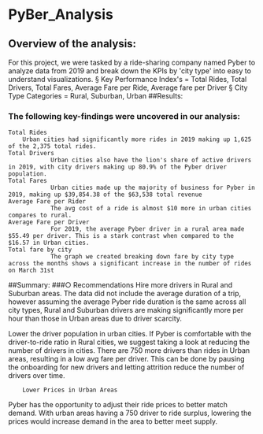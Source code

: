 # PyBer_Analysis

## Overview of the analysis:
For this project, we were tasked by a ride-sharing company named Pyber to analyze data from 2019 and break down the KPIs by 'city type' into easy to understand visualizations.
			§ Key Performance Index's = Total Rides, Total Drivers, Total Fares, Average Fare per Ride, Average fare per Driver
			§ City Type Categories = Rural, Suburban, Urban
##Results:
		
###	The following key-findings were uncovered in our analysis:
	Total Rides
		Urban cities had significantly more rides in 2019 making up 1,625 of the 2,375 total rides.
	Total Drivers
				Urban cities also have the lion's share of active drivers in 2019, with city drivers making up 80.9% of the Pyber driver population.
	Total Fares
				Urban cities made up the majority of business for Pyber in 2019, making up $39,854.38 of the $63,538 total revenue
	Average Fare per Rider
				The avg cost of a ride is almost $10 more in urban cities compares to rural.
	Average Fare per Driver
				For 2019, the average Pyber driver in a rural area made $55.49 per driver. This is a stark contrast when compared to the $16.57 in Urban cities.
	Total fare by city
				The graph we created breaking down fare by city type across the months shows a significant increase in the number of rides on March 31st
			
##Summary:
		###○ Recommendations
		Hire more drivers in Rural and Suburban areas.
			The data did not include the average duration of a trip, however assuming the average Pyber ride duration is the same across all city types, Rural and Suburban drivers are making significantly more per hour than those in Urban areas due to driver scarcity.
		
Lower the driver population in urban cities.
	If Pyber is comfortable with the driver-to-ride ratio in Rural cities, we suggest taking a look at reducing the number of drivers in cities. There are 750 more drivers than rides in Urban areas, resulting in a low avg fare per driver. This can be done by pausing the onboarding for new drivers and letting attrition reduce the number of drivers over time.
		
		Lower Prices in Urban Areas
Pyber has the opportunity to adjust their ride prices to better match demand. With urban areas having a 750 driver to ride surplus, lowering the prices would increase demand in the area to better meet supply.
